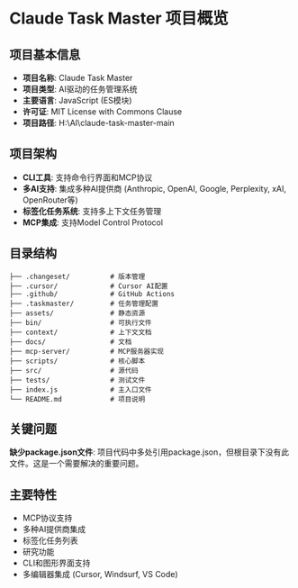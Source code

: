 # Claude Task Master 项目概览

## 项目基本信息
- **项目名称**: Claude Task Master
- **项目类型**: AI驱动的任务管理系统
- **主要语言**: JavaScript (ES模块)
- **许可证**: MIT License with Commons Clause
- **项目路径**: H:\AI\claude-task-master-main

## 项目架构
- **CLI工具**: 支持命令行界面和MCP协议
- **多AI支持**: 集成多种AI提供商 (Anthropic, OpenAI, Google, Perplexity, xAI, OpenRouter等)
- **标签化任务系统**: 支持多上下文任务管理
- **MCP集成**: 支持Model Control Protocol

## 目录结构
```
├── .changeset/          # 版本管理
├── .cursor/             # Cursor AI配置
├── .github/             # GitHub Actions
├── .taskmaster/         # 任务管理配置
├── assets/              # 静态资源
├── bin/                 # 可执行文件
├── context/             # 上下文文档
├── docs/                # 文档
├── mcp-server/          # MCP服务器实现
├── scripts/             # 核心脚本
├── src/                 # 源代码
├── tests/               # 测试文件
├── index.js             # 主入口文件
└── README.md            # 项目说明
```

## 关键问题
**缺少package.json文件**: 项目代码中多处引用package.json，但根目录下没有此文件。这是一个需要解决的重要问题。

## 主要特性
- MCP协议支持
- 多种AI提供商集成
- 标签化任务列表
- 研究功能
- CLI和图形界面支持
- 多编辑器集成 (Cursor, Windsurf, VS Code)